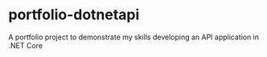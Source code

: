 # portfolio-dotnetapi
A portfolio project to demonstrate my skills developing an API application in .NET Core
